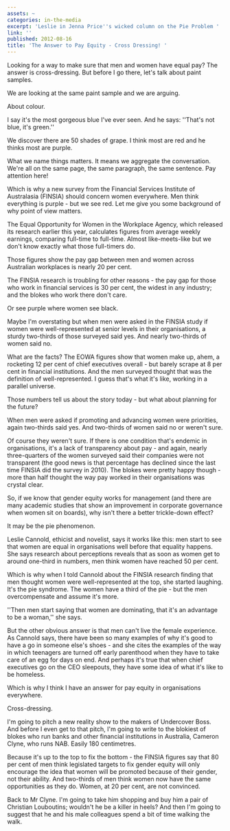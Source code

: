 ```yaml
---
assets: ~
categories: in-the-media
excerpt: 'Leslie in Jenna Price''s wicked column on the Pie Problem '
link: ''
published: 2012-08-16
title: 'The Answer to Pay Equity - Cross Dressing! '
---
```

Looking for a way to make sure that men and women have equal pay? The answer is cross-dressing. But before I go there, let's talk about paint samples.

We are looking at the same paint sample and we are arguing.

About colour.

I say it's the most gorgeous blue I've ever seen. And he says: ''That's not blue, it's green.''

We discover there are 50 shades of grape. I think most are red and he thinks most are purple.

What we name things matters. It means we aggregate the conversation. We're all on the same page, the same paragraph, the same sentence. Pay attention here!

Which is why a new survey from the Financial Services Institute of Australasia (FINSIA) should concern women everywhere. Men think everything is purple - but we see red. Let me give you some background of why point of view matters.

The Equal Opportunity for Women in the Workplace Agency, which released its research earlier this year, calculates figures from average weekly earnings, comparing full-time to full-time. Almost like-meets-like but we don't know exactly what those full-timers do.

Those figures show the pay gap between men and women across Australian workplaces is nearly 20 per cent.

The FINSIA research is troubling for other reasons - the pay gap for those who work in financial services is 30 per cent, the widest in any industry; and the blokes who work there don't care.

Or see purple where women see black.

Maybe I'm overstating but when men were asked in the FINSIA study if women were well-represented at senior levels in their organisations, a sturdy two-thirds of those surveyed said yes. And nearly two-thirds of women said no.

What are the facts? The EOWA figures show that women make up, ahem, a rocketing 12 per cent of chief executives overall - but barely scrape at 8 per cent in financial institutions. And the men surveyed thought that was the definition of well-represented. I guess that's what it's like, working in a parallel universe.

Those numbers tell us about the story today - but what about planning for the future?

When men were asked if promoting and advancing women were priorities, again two-thirds said yes. And two-thirds of women said no or weren't sure.

Of course they weren't sure. If there is one condition that's endemic in organisations, it's a lack of transparency about pay - and again, nearly three-quarters of the women surveyed said their companies were not transparent (the good news is that percentage has declined since the last time FINSIA did the survey in 2010). The blokes were pretty happy though - more than half thought the way pay worked in their organisations was crystal clear.

So, if we know that gender equity works for management (and there are many academic studies that show an improvement in corporate governance when women sit on boards), why isn't there a better trickle-down effect?

It may be the pie phenomenon.

Leslie Cannold, ethicist and novelist, says it works like this: men start to see that women are equal in organisations well before that equality happens. She says research about perceptions reveals that as soon as women get to around one-third in numbers, men think women have reached 50 per cent.

Which is why when I told Cannold about the FINSIA research finding that men thought women were well-represented at the top, she started laughing. It's the pie syndrome. The women have a third of the pie - but the men overcompensate and assume it's more.

''Then men start saying that women are dominating, that it's an advantage to be a woman,'' she says.

But the other obvious answer is that men can't live the female experience. As Cannold says, there have been so many examples of why it's good to have a go in someone else's shoes - and she cites the examples of the way in which teenagers are turned off early parenthood when they have to take care of an egg for days on end. And perhaps it's true that when chief executives go on the CEO sleepouts, they have some idea of what it's like to be homeless.

Which is why I think I have an answer for pay equity in organisations everywhere.

Cross-dressing.

I'm going to pitch a new reality show to the makers of Undercover Boss. And before I even get to that pitch, I'm going to write to the blokiest of blokes who run banks and other financial institutions in Australia, Cameron Clyne, who runs NAB. Easily 180 centimetres.

Because it's up to the top to fix the bottom - the FINSIA figures say that 80 per cent of men think legislated targets to fix gender equity will only encourage the idea that women will be promoted because of their gender, not their ability. And two-thirds of men think women now have the same opportunities as they do. Women, at 20 per cent, are not convinced.

Back to Mr Clyne. I'm going to take him shopping and buy him a pair of Christian Louboutins; wouldn't he be a killer in heels? And then I'm going to suggest that he and his male colleagues spend a bit of time walking the walk.